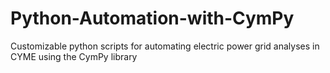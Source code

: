 # Python-Automation-with-CymPy
Customizable python scripts for automating electric power grid analyses in CYME using the CymPy library
